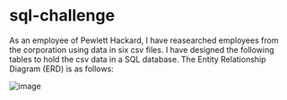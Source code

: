 # sql-challenge

As an employee of Pewlett Hackard, I have reasearched employees from the corporation using data in six csv files. I have designed the following tables to hold the csv data in a SQL database. The Entity Relationship Diagram (ERD) is as follows:

![image](https://user-images.githubusercontent.com/78496051/117542798-49727780-afd7-11eb-9bca-823abe4871dd.png)
